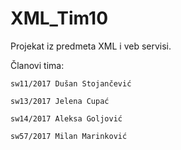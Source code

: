 # XML_Tim10

Projekat iz predmeta XML i veb servisi.

Članovi tima: 

    sw11/2017 Dušan Stojančević
  
    sw13/2017 Jelena Cupać
  
    sw14/2017 Aleksa Goljović
  
    sw57/2017 Milan Marinković
